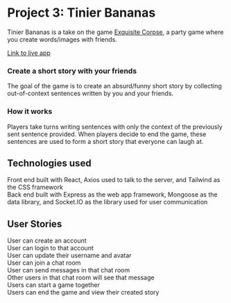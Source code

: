 # Project 3: Tinier Bananas
Tinier Bananas is a take on the game <a href="https://en.wikipedia.org/wiki/Exquisite_corpse">Exquisite Corpse</a>, a party game where you create words/images with friends.

[Link to live app](https://fierce-mesa-54468.herokuapp.com/)

### Create a short story with your friends

The goal of the game is to create an absurd/funny short story by collecting out-of-context sentences written by you and your friends.

### How it works

Players take turns writing sentences with only the context of the previously sent sentence provided. When players decide to end the game, these sentences are used to form a short story that everyone can laugh at.

## Technologies used

Front end built with React, Axios used to talk to the server, and Tailwind as the CSS framework <br>
Back end built with Express as the web app framework, Mongoose as the data library, and Socket.IO as the library used for user communication

## User Stories

User can create an account <br>
User can login to that account <br>
User can update their username and avatar <br>
User can join a chat room <br>
User can send messages in that chat room <br>
Other users in that chat room will see that message <br>
Users can start a game together <br>
Users can end the game and view their created story <br>

